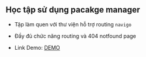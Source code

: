 ## Học tập sử dụng pacakge manager

- Tập làm quen với thư viện hỗ trợ routing `navigo`
- Đầy đủ chức năng routing và 404 notfound page

- Link Demo: [DEMO](https://buiduong2.github.io/F8-Javascript/lession44/dist/#/san-pham)